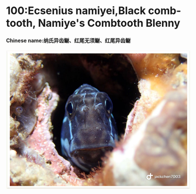 # 100:Ecsenius namiyei,Black comb-tooth, Namiye's Combtooth Blenny

#### Chinese name:纳氏异齿鳚、红尾无须鳚、红尾异齿鳚

![](../../.gitbook/assets/ecsenius-namiyei.jpg)


